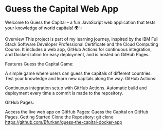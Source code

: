 # Guess the Capital Web App
Welcome to Guess the Capital – a fun JavaScript web application that tests your knowledge of world capitals! 🌍✨

Overview
This project is part of my learning journey, inspired by the IBM Full Stack Software Developer Professional Certificate and the Cloud Computing Course. It includes a web app, GitHub Actions for continuous integration, and Dockerization for easy deployment, and is hosted on GitHub Pages.

Features
Guess the Capital Game:

A simple game where users can guess the capitals of different countries.
Test your knowledge and learn new capitals along the way.
GitHub Actions:

Continuous integration setup with GitHub Actions.
Automatic build and deployment every time a commit is made to the repository.

GitHub Pages:

Access the live web app on GitHub Pages: Guess the Capital on GitHub Pages.
Getting Started
Clone the Repository: git clone https://github.com/Bfurkan/guess-the-capital-docker-app
